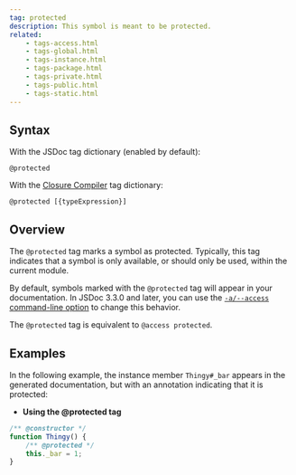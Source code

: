 ```yaml
---
tag: protected
description: This symbol is meant to be protected.
related:
    - tags-access.html
    - tags-global.html
    - tags-instance.html
    - tags-package.html
    - tags-private.html
    - tags-public.html
    - tags-static.html
---
```


## Syntax

With the JSDoc tag dictionary (enabled by default):

`@protected`

With the [Closure Compiler][closure] tag dictionary:

`@protected [{typeExpression}]`

[closure]: https://github.com/google/closure-compiler/wiki/Annotating-JavaScript-for-the-Closure-Compiler#jsdoc-tags


## Overview

The `@protected` tag marks a symbol as protected. Typically, this tag indicates that a symbol is
only available, or should only be used, within the current module.

By default, symbols marked with the `@protected` tag will appear in your documentation. In JSDoc
3.3.0 and later, you can use the [`-a/--access` command-line option][access-option] to change this
behavior.

The `@protected` tag is equivalent to `@access protected`.

[access-option]: about-commandline


## Examples

In the following example, the instance member `Thingy#_bar` appears in the generated documentation,
but with an annotation indicating that it is protected:

* **Using the @protected tag**

```js
/** @constructor */
function Thingy() {
    /** @protected */
    this._bar = 1;
}
```

